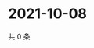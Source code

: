 # 2021-10-08

共 0 条

<!-- BEGIN WEIBO -->
<!-- 最后更新时间 Fri Oct 08 2021 02:15:37 GMT+0800 (China Standard Time) -->

<!-- END WEIBO -->
